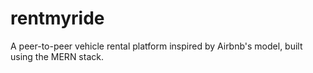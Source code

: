 # rentmyride
A peer-to-peer vehicle rental platform inspired by Airbnb's model, built using the MERN stack.
